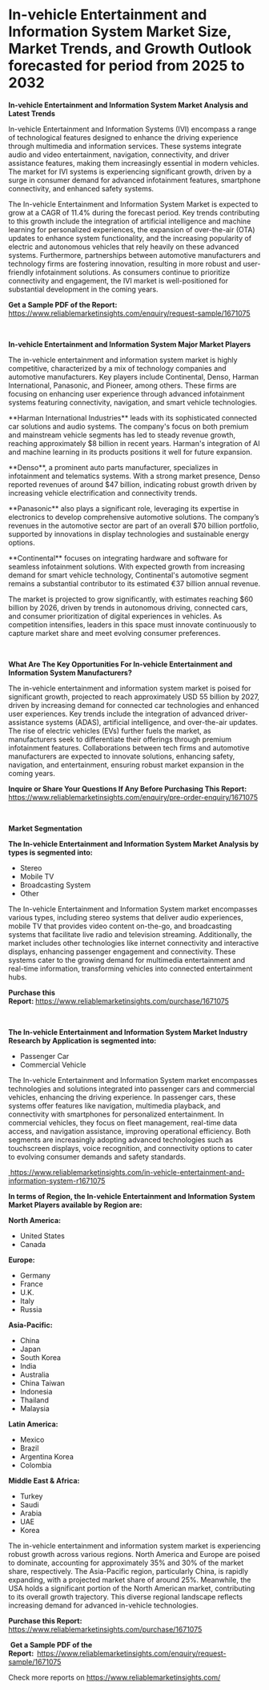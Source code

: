 <p><h1>In-vehicle Entertainment and Information System Market Size, Market Trends, and Growth Outlook forecasted for period from 2025 to 2032</h1></p><p><strong>In-vehicle Entertainment and Information System Market Analysis and Latest Trends</strong></p>
<p><p>In-vehicle Entertainment and Information Systems (IVI) encompass a range of technological features designed to enhance the driving experience through multimedia and information services. These systems integrate audio and video entertainment, navigation, connectivity, and driver assistance features, making them increasingly essential in modern vehicles. The market for IVI systems is experiencing significant growth, driven by a surge in consumer demand for advanced infotainment features, smartphone connectivity, and enhanced safety systems.</p><p>The In-vehicle Entertainment and Information System Market is expected to grow at a CAGR of 11.4% during the forecast period. Key trends contributing to this growth include the integration of artificial intelligence and machine learning for personalized experiences, the expansion of over-the-air (OTA) updates to enhance system functionality, and the increasing popularity of electric and autonomous vehicles that rely heavily on these advanced systems. Furthermore, partnerships between automotive manufacturers and technology firms are fostering innovation, resulting in more robust and user-friendly infotainment solutions. As consumers continue to prioritize connectivity and engagement, the IVI market is well-positioned for substantial development in the coming years.</p></p>
<p><strong>Get a Sample PDF of the Report:&nbsp;</strong> <a href="https://www.reliablemarketinsights.com/enquiry/request-sample/1671075?utm_campaign=2013&utm_medium=2&utm_source=Github&utm_content=ia&utm_term=25032025&utm_id=in-vehicle-entertainment-and-information-system">https://www.reliablemarketinsights.com/enquiry/request-sample/1671075</a></p>
<p>&nbsp;</p>
<p><strong>In-vehicle Entertainment and Information System Major Market Players</strong></p>
<p><p>The in-vehicle entertainment and information system market is highly competitive, characterized by a mix of technology companies and automotive manufacturers. Key players include Continental, Denso, Harman International, Panasonic, and Pioneer, among others. These firms are focusing on enhancing user experience through advanced infotainment systems featuring connectivity, navigation, and smart vehicle technologies.</p><p>**Harman International Industries** leads with its sophisticated connected car solutions and audio systems. The company's focus on both premium and mainstream vehicle segments has led to steady revenue growth, reaching approximately $8 billion in recent years. Harman's integration of AI and machine learning in its products positions it well for future expansion.</p><p>**Denso**, a prominent auto parts manufacturer, specializes in infotainment and telematics systems. With a strong market presence, Denso reported revenues of around $47 billion, indicating robust growth driven by increasing vehicle electrification and connectivity trends.</p><p>**Panasonic** also plays a significant role, leveraging its expertise in electronics to develop comprehensive automotive solutions. The company’s revenues in the automotive sector are part of an overall $70 billion portfolio, supported by innovations in display technologies and sustainable energy options.</p><p>**Continental** focuses on integrating hardware and software for seamless infotainment solutions. With expected growth from increasing demand for smart vehicle technology, Continental's automotive segment remains a substantial contributor to its estimated €37 billion annual revenue.</p><p>The market is projected to grow significantly, with estimates reaching $60 billion by 2026, driven by trends in autonomous driving, connected cars, and consumer prioritization of digital experiences in vehicles. As competition intensifies, leaders in this space must innovate continuously to capture market share and meet evolving consumer preferences.</p></p>
<p>&nbsp;</p>
<p><strong>What Are The Key Opportunities For In-vehicle Entertainment and Information System Manufacturers?</strong></p>
<p><p>The in-vehicle entertainment and information system market is poised for significant growth, projected to reach approximately USD 55 billion by 2027, driven by increasing demand for connected car technologies and enhanced user experiences. Key trends include the integration of advanced driver-assistance systems (ADAS), artificial intelligence, and over-the-air updates. The rise of electric vehicles (EVs) further fuels the market, as manufacturers seek to differentiate their offerings through premium infotainment features. Collaborations between tech firms and automotive manufacturers are expected to innovate solutions, enhancing safety, navigation, and entertainment, ensuring robust market expansion in the coming years.</p></p>
<p><strong>Inquire or Share Your Questions If Any Before Purchasing This Report:</strong> <a href="https://www.reliablemarketinsights.com/enquiry/pre-order-enquiry/1671075?utm_campaign=2013&utm_medium=2&utm_source=Github&utm_content=ia&utm_term=25032025&utm_id=in-vehicle-entertainment-and-information-system">https://www.reliablemarketinsights.com/enquiry/pre-order-enquiry/1671075</a></p>
<p>&nbsp;</p>
<p><strong>Market Segmentation</strong></p>
<p><strong>The In-vehicle Entertainment and Information System Market Analysis by types is segmented into:</strong></p>
<p><ul><li>Stereo</li><li>Mobile TV</li><li>Broadcasting System</li><li>Other</li></ul></p>
<p><p>The In-vehicle Entertainment and Information System market encompasses various types, including stereo systems that deliver audio experiences, mobile TV that provides video content on-the-go, and broadcasting systems that facilitate live radio and television streaming. Additionally, the market includes other technologies like internet connectivity and interactive displays, enhancing passenger engagement and connectivity. These systems cater to the growing demand for multimedia entertainment and real-time information, transforming vehicles into connected entertainment hubs.</p></p>
<p><strong>Purchase this Report:&nbsp;</strong><a href="https://www.reliablemarketinsights.com/purchase/1671075?utm_campaign=2013&utm_medium=2&utm_source=Github&utm_content=ia&utm_term=25032025&utm_id=in-vehicle-entertainment-and-information-system">https://www.reliablemarketinsights.com/purchase/1671075</a></p>
<p>&nbsp;</p>
<p><strong>The In-vehicle Entertainment and Information System Market Industry Research by Application is segmented into:</strong></p>
<p><ul><li>Passenger Car</li><li>Commercial Vehicle</li></ul></p>
<p><p>The In-vehicle Entertainment and Information System market encompasses technologies and solutions integrated into passenger cars and commercial vehicles, enhancing the driving experience. In passenger cars, these systems offer features like navigation, multimedia playback, and connectivity with smartphones for personalized entertainment. In commercial vehicles, they focus on fleet management, real-time data access, and navigation assistance, improving operational efficiency. Both segments are increasingly adopting advanced technologies such as touchscreen displays, voice recognition, and connectivity options to cater to evolving consumer demands and safety standards.</p></p>
<p><a href="https://www.reliablemarketinsights.com/in-vehicle-entertainment-and-information-system-r1671075?utm_campaign=2013&utm_medium=2&utm_source=Github&utm_content=ia&utm_term=25032025&utm_id=in-vehicle-entertainment-and-information-system">&nbsp;https://www.reliablemarketinsights.com/in-vehicle-entertainment-and-information-system-r1671075</a></p>
<p><strong>In terms of Region, the In-vehicle Entertainment and Information System Market Players available by Region are:</strong></p>
<p>
    <p> <strong> North America: </strong>
        <ul>
            <li>United States</li>
            <li>Canada</li>
        </ul>
        </p> 
    <p> <strong> Europe: </strong>
        <ul>
            <li>Germany</li>
            <li>France</li>
            <li>U.K.</li>
            <li>Italy</li>
            <li>Russia</li>
        </ul>
        </p> 
    <p> <strong> Asia-Pacific: </strong>
        <ul>
            <li>China</li>
            <li>Japan</li>
            <li>South Korea</li>
            <li>India</li>
            <li>Australia</li>
            <li>China Taiwan</li>
            <li>Indonesia</li>
            <li>Thailand</li>
            <li>Malaysia</li>
        </ul>
        </p> 
    <p> <strong> Latin America: </strong>
        <ul>
            <li>Mexico</li>
            <li>Brazil</li>
            <li>Argentina Korea</li>
            <li>Colombia</li>
        </ul>
        </p> 
    <p> <strong> Middle East & Africa: </strong>
        <ul>
            <li>Turkey</li>
            <li>Saudi</li>
            <li>Arabia</li>
            <li>UAE</li>
            <li>Korea</li>
        </ul>
    </p>
    </p>
<p><p>The in-vehicle entertainment and information system market is experiencing robust growth across various regions. North America and Europe are poised to dominate, accounting for approximately 35% and 30% of the market share, respectively. The Asia-Pacific region, particularly China, is rapidly expanding, with a projected market share of around 25%. Meanwhile, the USA holds a significant portion of the North American market, contributing to its overall growth trajectory. This diverse regional landscape reflects increasing demand for advanced in-vehicle technologies.</p></p>
<p><strong>Purchase this Report: </strong><a href="https://www.reliablemarketinsights.com/purchase/1671075?utm_campaign=2013&utm_medium=2&utm_source=Github&utm_content=ia&utm_term=25032025&utm_id=in-vehicle-entertainment-and-information-system">https://www.reliablemarketinsights.com/purchase/1671075</a></p>
<p>&nbsp;<strong>Get a Sample PDF of the Report:&nbsp;&nbsp;</strong><a href="https://www.reliablemarketinsights.com/enquiry/request-sample/1671075?utm_campaign=2013&utm_medium=2&utm_source=Github&utm_content=ia&utm_term=25032025&utm_id=in-vehicle-entertainment-and-information-system">https://www.reliablemarketinsights.com/enquiry/request-sample/1671075</a></p>
<p><strong></strong></p>
<p>Check more reports on <a href="https://www.reliablemarketinsights.com/?utm_campaign=2013&utm_medium=2&utm_source=Github&utm_content=ia&utm_term=25032025&utm_id=in-vehicle-entertainment-and-information-system">https://www.reliablemarketinsights.com/</a></p>